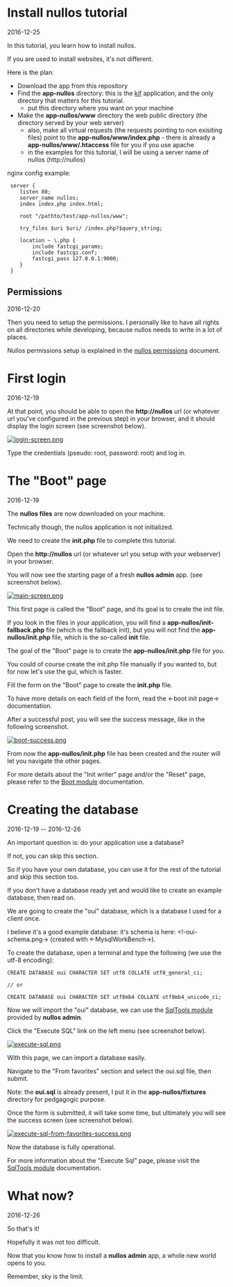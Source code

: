 Install nullos tutorial
===============================
2016-12-25



In this tutorial, you learn how to install nullos.


If you are used to install websites, it's not different.


Here is the plan:


- Download the app from this repository
- Find the **app-nullos** directory: this is the [kif](https://github.com/lingtalfi/nullos-admin/tree/master/doc/https://github.com/lingtalfi/kif) application, and the only directory that matters for this tutorial.
    - put this directory where you want on your machine
- Make the **app-nullos/www** directory the web public directory (the directory served by your web server)
    - also, make all virtual requests (the requests pointing to non exisiting files) point to the **app-nullos/www/index.php**
            - there is already a **app-nullos/www/.htaccess** file for you if you use apache
    - in the examples for this tutorial, I will be using a server name of nullos (http://nullos)            
            
           
                       
nginx config example:
```nginx
 server {
    listen 80; 
    server_name nullos;
	index index.php index.html;

    root "/pathto/test/app-nullos/www";

    try_files $uri $uri/ /index.php?$query_string;
    
	location ~ \.php {
	    include fastcgi_params;
	    include fastcgi.conf;
	    fastcgi_pass 127.0.0.1:9000;
	}
 }            
```            



Permissions
---------------
2016-12-20 

Then you need to setup the permissions.
I personally like to have all rights on all directories while developing, because
nullos needs to write in a lot of places.

Nullos permissions setup is explained in the [nullos permissions](https://github.com/lingtalfi/nullos-admin/tree/master/doc/core/nullos-permissions.md) document.



First login
==============================
2016-12-19


At that point, you should be able to open the **http://nullos** url (or whatever url you've configured 
in the previous step) in your browser, and it should display the login screen (see screenshot below).

[![login-screen.png](https://s19.postimg.org/ls2e9uw2r/login_screen.png)](https://postimg.org/image/gtevvbs9r/)


Type the credentials (pseudo: root, password: root) and log in.




The "Boot" page
==============================
2016-12-19

The **nullos files** are now downloaded on your machine.

Technically though, the nullos application is not initialized.

We need to create the **init.php** file to complete this tutorial.

Open the **http://nullos** url (or whatever url you setup with your webserver) in your browser.

You will now see the starting page of a fresh **nullos admin** app. (see screenshot below).


[![main-screen.png](https://s19.postimg.org/b6iixupr7/main_screen.png)](https://postimg.org/image/xigbr8ov3/)


This first page is called the "Boot" page, and its goal is to create the init file.

If you look in the files in your application, you will find a **app-nullos/init-fallback.php**
file (which is the fallback init), but you will not find the **app-nullos/init.php** file, which
is the so-called **init** file.

The goal of the "Boot" page is to create the **app-nullos/init.php** file for you.


You could of course create the init.php file manually if you wanted to, but for now let's use the gui,
which is faster.


Fill the form on the "Boot" page to create the **init.php** file.

To have more details on each field of the form, read the <-boot init page-> documentation.



After a successful post, you will see the success message, like in the following screenshot.

[![boot-success.png](https://s19.postimg.org/6aaasf083/boot_success.png)](https://postimg.org/image/f5b52xp0f/)


From now the **app-nullos/init.php** file has been 
created and the router will let you navigate the other pages.


For more details about the "Init writer" page and/or the "Reset" page, 
please refer to the [Boot module](https://github.com/lingtalfi/nullos-admin/tree/master/doc/modules/boot-module.md) documentation.





Creating the database
=========================
2016-12-19 -- 2016-12-26


An important question is: do your application use a database?

If not, you can skip this section.

So if you have your own database, you can use it for the rest of the tutorial and skip this section too.

If you don't have a database ready yet and would like to create an example database, then read on.


We are going to create the "oui" database, which is a database I used for a client once.

I believe it's a good example database: it's schema is here: <!-oui-schema.png-> (created with <-MysqlWorkBench->).
 

To create the database, open a terminal and type the following (we use the utf-8 encoding):

```mysql
CREATE DATABASE oui CHARACTER SET utf8 COLLATE utf8_general_ci;

// or 

CREATE DATABASE oui CHARACTER SET utf8mb4 COLLATE utf8mb4_unicode_ci;
```


Now we will import the "oui" database, we can use the [SqlTools module](https://github.com/lingtalfi/nullos-admin/tree/master/doc/modules/sqltools-module.md) provided by **nullos admin**.


Click the "Execute SQL" link on the left menu (see screenshot below).


[![execute-sql.png](https://s19.postimg.org/ti96ezyeb/execute_sql.png)](https://postimg.org/image/tv0kl6gnz/)


With this page, we can import a database easily.

Navigate to the "From favorites" section and select the oui.sql file, then submit.

Note: the **oui.sql** is already present, I put it in the **app-nullos/fixtures** directory for pedgagogic purpose.

Once the form is submitted, it will take some time, but ultimately you will see the success screen (see screenshot below).

[![execute-sql-from-favorites-success.png](https://s19.postimg.org/3lfi2duqr/execute_sql_from_favorites_success.png)](https://postimg.org/image/p7uijetb3/)



Now the database is fully operational.

For more information about the "Execute Sql" page, please visit the [SqlTools module](https://github.com/lingtalfi/nullos-admin/tree/master/doc/modules/sqltools-module.md) documentation.



What now?
==============
2016-12-26


So that's it!

Hopefully it was not too difficult.

Now that you know how to install a **nullos admin** app, a whole new world opens to you.

Remember, sky is the limit.















